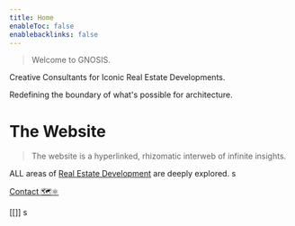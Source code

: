 ```yaml
---
title: Home
enableToc: false
enablebacklinks: false
---
```



 > 
 > Welcome to GNOSIS.

Creative Consultants for Iconic Real Estate Developments.

Redefining the boundary of what's possible for architecture.

# The Website

 > 
 > The website is a hyperlinked, rhizomatic interweb of infinite insights.

ALL areas of [Real Estate Development](notes\Real%20Estate%20Development.md) are deeply explored.
s

[Contact 🗺️⚛️](notes\Gnosis\Contact%20%F0%9F%97%BA%EF%B8%8F%E2%9A%9B%EF%B8%8F.md)

\[\[\]\]
s
